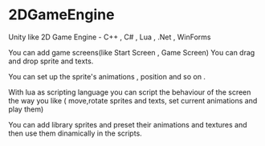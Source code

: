 # 2DGameEngine
Unity like 2D Game Engine - C++ , C# , Lua , .Net , WinForms

You can add game screens(like Start Screen , Game Screen)
You can drag and drop sprite and texts.

You can set up the sprite's animations , position and so on .

With lua as scripting language you can script the behaviour of the screen the way you like ( move,rotate sprites and texts,
set current animations and play them)

You can add library sprites and preset their animations and textures and then use them dinamically in the scripts.




